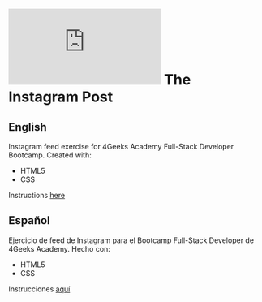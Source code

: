 # ![4 Geeks Logo](https://assets.breatheco.de/apis/img/images.php?blob&random&cat=icon&tags=breathecode,32)  The Instagram Post

## English
Instagram feed exercise for 4Geeks Academy Full-Stack Developer Bootcamp.
Created with:
 - HTML5
 - CSS

Instructions [here](https://github.com/breatheco-de/exercise-instagram-feed/blob/master/README.md)

## Español
Ejercicio de feed de Instagram para el Bootcamp Full-Stack Developer de 4Geeks Academy.
Hecho con:
 - HTML5
 - CSS

Instrucciones [aquí](https://github.com/breatheco-de/exercise-instagram-feed/blob/master/README.es.md)
